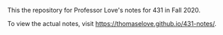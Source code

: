 This the repository for Professor Love's notes for 431 in Fall 2020.

To view the actual notes, visit https://thomaselove.github.io/431-notes/.

